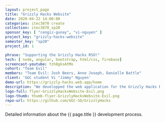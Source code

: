 ```yaml
---
layout: project_page
title: "Grizzly Hacks Website"
date: 2020-04-22 14:00:00
categories: itec3870 create
collection: itec3870_sp20
sponsor_key: [ "cengiz-gunay", "vi-nguyen" ]
project_key: "grizzly-hacks-website"
semester_key: "sp20"
project_id: 1

phrase: "Supporting the Grizzly Hacks RSO!"
tech: [ node, angular, bootstrap, html/css, firebase]
screencast-youtube: Yzh8gksAtMo
cohort: "Team Evil"
members: "Team Evil: Josh Beers, Anne Joseph, Danielle Battle"
client: 'GGC student Vi "Jimmy" Nguyen'
demo-url: https://grizzly-hacks.web.app/home
description: "We developped the web application for the Grizzly Hacks RSO. The Grizzly Hacks web application allows users to access information about hackathons that the RSO will be hosting on campus. The application also allows users to register and apply for an upcoming hackathon. The web application gives administration an easy way to update the event calendar on the landing page and audit accounts and applications without database knowledge."
logo-full: flyer-GrizzlyHacksWebsite-Evil.png
logo-thumb: thumb-flyer-GrizzlyHacksWebsite-Evil.png
repo-url: https://github.com/GGC-SD/GrizzlyHacks
---
```


Detailed information about the {{ page.title }} development process.

<!-- lightgallery -->
<script src="https://code.jquery.com/jquery-2.2.4.min.js"></script>
<script src="https://cdn.jsdelivr.net/lightgallery/1.3.7/js/lightgallery.min.js">
</script>
<script src="https://cdn.jsdelivr.net/g/lg-zoom"></script>

<script type="text/javascript">

    $(document).ready(function() {

        $("body").lightGallery({

            zoom: true,
            selector: 'a#lightgallery',
            selectWithin: 'body'

        });

    });

</script>

[ggc]: http://www.ggc.edu
[gunay-ggc]: http://www.ggc.edu/about-ggc/directory/cengiz-gunay
[doloc-ggc]: http://www.ggc.edu/about-ggc/directory/anca-doloc-mihu
